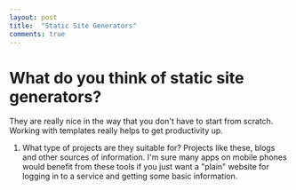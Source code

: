 ```yaml
---
layout: post
title:  "Static Site Generators"
comments: true
---
```


#   What do you think of static site generators?
They are really nice in the way that you don't have to start from scratch. Working with templates really helps to get productivity up.

1.  What type of projects are they suitable for?
    Projects like these, blogs and other sources of information. I'm sure many apps on mobile phones would benefit from these tools if you just want a "plain" website for logging in to a service and getting some basic information.
